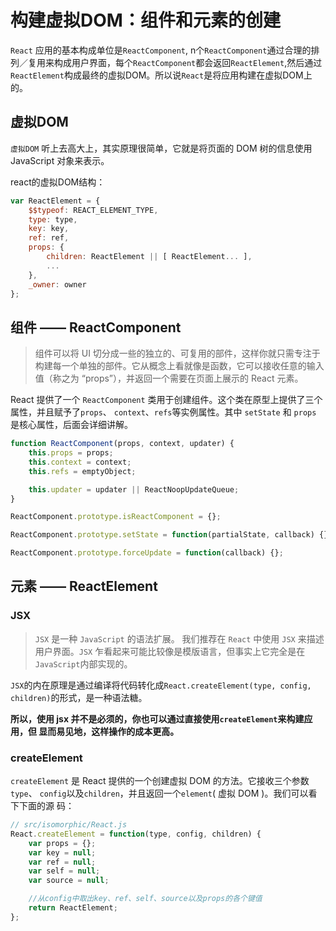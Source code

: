 # 构建虚拟DOM：组件和元素的创建

`React` 应用的基本构成单位是`ReactComponent`, n个`ReactComponent`通过合理的排列／复用来构成用户界面，每个`ReactComponent`都会返回`ReactElement`,然后通过`ReactElement`构成最终的虚拟DOM。所以说`React`是将应用构建在虚拟DOM上的。

## 虚拟DOM

`虚拟DOM` 听上去高大上，其实原理很简单，它就是将页面的 DOM 树的信息使用 JavaScript 对象来表示。

react的虚拟DOM结构：

```js
var ReactElement = {
    $$typeof: REACT_ELEMENT_TYPE,
    type: type,
    key: key,
    ref: ref,
    props: {
        children: ReactElement || [ ReactElement... ],
        ...
    },
    _owner: owner
};
```


## 组件 —— ReactComponent

> 组件可以将 UI 切分成一些的独立的、可复用的部件，这样你就只需专注于构建每一个单独的部件。它从概念上看就像是函数，它可以接收任意的输入值（称之为 “props”），并返回一个需要在页面上展示的 React 元素。

React 提供了一个 `ReactComponent` 类用于创建组件。这个类在原型上提供了三个属性，并且赋予了`props`、 `context`、`refs`等实例属性。其中 `setState` 和 `props` 是核心属性，后面会详细讲解。

```js
function ReactComponent(props, context, updater) {
    this.props = props;
    this.context = context;
    this.refs = emptyObject;

    this.updater = updater || ReactNoopUpdateQueue;
}

ReactComponent.prototype.isReactComponent = {};

ReactComponent.prototype.setState = function(partialState, callback) {};

ReactComponent.prototype.forceUpdate = function(callback) {};
```

## 元素 —— ReactElement

### JSX

> `JSX` 是一种 `JavaScript` 的语法扩展。 我们推荐在 `React` 中使用 `JSX` 来描述用户界面。`JSX` 乍看起来可能比较像是模版语言，但事实上它完全是在 `JavaScript`内部实现的。

`JSX`的内在原理是通过编译将代码转化成`React.createElement(type, config,
children)`的形式，是一种语法糖。

**所以，使用 jsx 并不是必须的，你也可以通过直接使用`createElement`来构建应用，但
显而易见地，这样操作的成本更高。**

### createElement

`createElement` 是 React 提供的一个创建虚拟 DOM 的方法。它接收三个参数`type`、
`config`以及`children`，并且返回一个`element`( 虚拟 DOM )。我们可以看下下面的源
码：

```js
// src/isomorphic/React.js
React.createElement = function(type, config, children) {
    var props = {};
    var key = null;
    var ref = null;
    var self = null;
    var source = null;

    //从config中取出key、ref、self、source以及props的各个键值
    return ReactElement;
};
```
